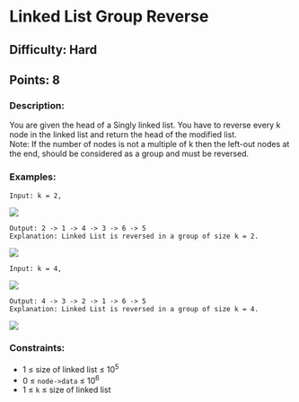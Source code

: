 # Linked List Group Reverse
## Difficulty: Hard
## Points: 8
### Description:
You are given the head of a Singly linked list. You have to reverse every k node in the linked list and return the head of the modified list.  
Note: If the number of nodes is not a multiple of k then the left-out nodes at the end, should be considered as a group and must be reversed.

### Examples:
```
Input: k = 2,
```
<img src="https://media.geeksforgeeks.org/img-practice/prod/addEditProblem/908192/Web/Other/blobid0_1756125226.webp"><br>
```
Output: 2 -> 1 -> 4 -> 3 -> 6 -> 5
Explanation: Linked List is reversed in a group of size k = 2.
```
<img src="https://media.geeksforgeeks.org/img-practice/prod/addEditProblem/908192/Web/Other/blobid1_1756125284.webp"><br>
```
Input: k = 4,
```
<img src="https://media.geeksforgeeks.org/img-practice/prod/addEditProblem/908192/Web/Other/blobid2_1756125400.webp"><br>
```
Output: 4 -> 3 -> 2 -> 1 -> 6 -> 5
Explanation: Linked List is reversed in a group of size k = 4.
```
<img src="https://media.geeksforgeeks.org/img-practice/prod/addEditProblem/908192/Web/Other/blobid3_1756125453.webp"><br>

### Constraints:
- 1 ≤ size of linked list ≤ 10<sup>5</sup>
- 0 ≤ `node->data` ≤ 10<sup>6</sup>
- 1 ≤ `k` ≤ size of linked list 
